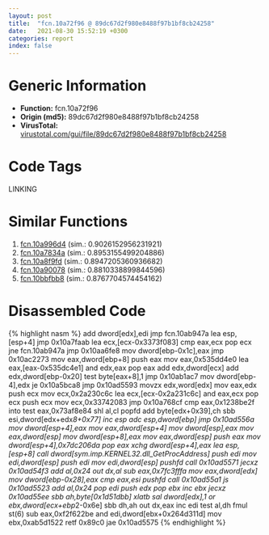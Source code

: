 ```yaml
---
layout: post
title:  "fcn.10a72f96 @ 89dc67d2f980e8488f97b1bf8cb24258"
date:   2021-08-30 15:52:19 +0300
categories: report
index: false
---
```


# Generic Information
- **Function:** fcn.10a72f96
- **Origin (md5):** 89dc67d2f980e8488f97b1bf8cb24258
- **VirusTotal:** [virustotal.com/gui/file/89dc67d2f980e8488f97b1bf8cb24258][virustotal_ref]

# Code Tags
<span class="tag" id="LINKING">LINKING</span>


# Similar Functions

1. [fcn.10a996d4][similar_1_ref] (sim.: 0.9026152956231921)
2. [fcn.10a7834a][similar_2_ref] (sim.: 0.8953155499204886)
3. [fcn.10a8f9fd][similar_3_ref] (sim.: 0.8947205360936682)
4. [fcn.10a90078][similar_4_ref] (sim.: 0.8810338899844596)
5. [fcn.10bbfbb8][similar_5_ref] (sim.: 0.8767704574454162)


# Disassembled Code

{% highlight nasm %}
add dword[edx],edi
jmp fcn.10ab947a
lea esp,[esp+4]
jmp 0x10a7faab
lea ecx,[ecx-0x3373f083]
cmp eax,ecx
pop ecx
jne fcn.10ab947a
jmp 0x10aa6fe8
mov dword[ebp-0x1c],eax
jmp 0x10ac2273
mov eax,dword[ebp+8]
push eax
mov eax,0x535dd4e0
lea eax,[eax-0x535dc4e1]
and edx,eax
pop eax
add edx,dword[ecx]
add edx,dword[ebp-0x20]
test byte[eax+8],1
jmp 0x10ab1ac7
mov dword[ebp-4],edx
je 0x10a5bca8
jmp 0x10ad5593
movzx edx,word[edx]
mov eax,edx
push ecx
mov ecx,0x2a230c6c
lea ecx,[ecx-0x2a231c6c]
and eax,ecx
pop ecx
push ecx
mov ecx,0x33742083
jmp 0x10a768cf
cmp eax,0x1238be2f
into 
test eax,0x73af8e84
shl al,cl
popfd 
add byte[edx+0x39],ch
sbb esi,dword[edx+edx*8+0x77]
inc esp
adc esp,dword[ebp]
jmp 0x10ad556a
mov dword[esp+4],eax
mov eax,dword[esp+4]
mov dword[esp],eax
mov eax,dword[esp]
mov dword[esp+8],eax
mov eax,dword[esp]
push eax
mov dword[esp+4],0x7dc206da
pop eax
xchg dword[esp+4],eax
lea esp,[esp+8]
call dword[sym.imp.KERNEL32.dll_GetProcAddress]
push edi
mov edi,dword[esp]
push edi
mov edi,dword[esp]
pushfd 
call 0x10ad5571
jecxz 0x10ad54f3
add al,0x24
out dx,al
sub eax,0x7fc3fffa
mov eax,dword[edx]
mov dword[ebp-0x28],eax
cmp eax,esi
pushfd 
call 0x10ad55a1
js 0x10ad5523
add al,0x24
pop edi
push edx
pop ebx
inc ebx
jecxz 0x10ad55ee
sbb ah,byte[0x1d51dbb]
xlatb 
sal dword[edx],1
or ebx,dword[ecx+ebp*2-0x6e]
sbb dh,ah
out dx,eax
inc edi
test al,dh
fmul st(6)
sub eax,0xf2f622be
and edi,dword[ebx+0x264d311d]
mov ebx,0xab5d1522
retf 0x89c0
jae 0x10ad5575
{% endhighlight %}


[similar_1_ref]: /report/fcn.10a996d4@89dc67d2f980e8488f97b1bf8cb24258
[similar_2_ref]: /report/fcn.10a7834a@89dc67d2f980e8488f97b1bf8cb24258
[similar_3_ref]: /report/fcn.10a8f9fd@89dc67d2f980e8488f97b1bf8cb24258
[similar_4_ref]: /report/fcn.10a90078@89dc67d2f980e8488f97b1bf8cb24258
[similar_5_ref]: /report/fcn.10bbfbb8@89dc67d2f980e8488f97b1bf8cb24258
[virustotal_ref]: https://www.virustotal.com/gui/file/89dc67d2f980e8488f97b1bf8cb24258